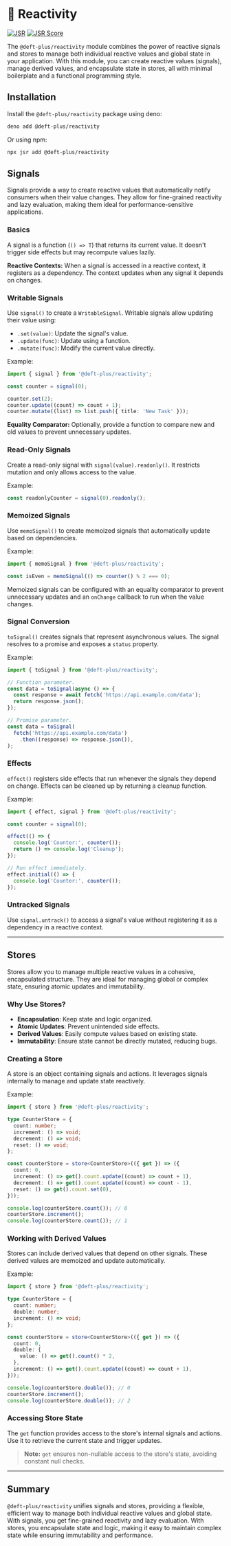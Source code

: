 # 🎯 Reactivity

[![JSR](https://jsr.io/badges/@deft-plus/reactivity)](https://jsr.io/@deft-plus/reactivity) [![JSR Score](https://jsr.io/badges/@deft-plus/reactivity/score)](https://jsr.io/@deft-plus/reactivity)

The `@deft-plus/reactivity` module combines the power of reactive signals and stores to manage both individual reactive values and global state in your application. With this module, you can create reactive values (signals), manage derived values, and encapsulate state in stores, all with minimal boilerplate and a functional programming style.

## Installation

Install the `@deft-plus/reactivity` package using deno:

```bash
deno add @deft-plus/reactivity
```

Or using npm:

```bash
npx jsr add @deft-plus/reactivity
```

## Signals

Signals provide a way to create reactive values that automatically notify consumers when their value changes. They allow for fine-grained reactivity and lazy evaluation, making them ideal for performance-sensitive applications.

### Basics

A signal is a function (`() => T`) that returns its current value. It doesn't trigger side effects but may recompute values lazily.

**Reactive Contexts:** When a signal is accessed in a reactive context, it registers as a dependency. The context updates when any signal it depends on changes.

### Writable Signals

Use `signal()` to create a `WritableSignal`. Writable signals allow updating their value using:

- `.set(value)`: Update the signal's value.
- `.update(func)`: Update using a function.
- `.mutate(func)`: Modify the current value directly.

Example:

```typescript
import { signal } from '@deft-plus/reactivity';

const counter = signal(0);

counter.set(2);
counter.update((count) => count + 1);
counter.mutate((list) => list.push({ title: 'New Task' }));
```

**Equality Comparator:** Optionally, provide a function to compare new and old values to prevent unnecessary updates.

### Read-Only Signals

Create a read-only signal with `signal(value).readonly()`. It restricts mutation and only allows access to the value.

Example:

```typescript
const readonlyCounter = signal(0).readonly();
```

### Memoized Signals

Use `memoSignal()` to create memoized signals that automatically update based on dependencies.

Example:

```typescript
import { memoSignal } from '@deft-plus/reactivity';

const isEven = memoSignal(() => counter() % 2 === 0);
```

Memoized signals can be configured with an equality comparator to prevent unnecessary updates and an `onChange` callback to run when the value changes.

### Signal Conversion

`toSignal()` creates signals that represent asynchronous values. The signal resolves to a promise and exposes a `status` property.

Example:

```typescript
import { toSignal } from '@deft-plus/reactivity';

// Function parameter.
const data = toSignal(async () => {
  const response = await fetch('https://api.example.com/data');
  return response.json();
});

// Promise parameter.
const data = toSignal(
  fetch('https://api.example.com/data')
    .then((response) => response.json()),
);
```

### Effects

`effect()` registers side effects that run whenever the signals they depend on change. Effects can be cleaned up by returning a cleanup function.

Example:

```typescript
import { effect, signal } from '@deft-plus/reactivity';

const counter = signal(0);

effect(() => {
  console.log('Counter:', counter());
  return () => console.log('Cleanup');
});

// Run effect immediately.
effect.initial(() => {
  console.log('Counter:', counter());
});
```

### Untracked Signals

Use `signal.untrack()` to access a signal's value without registering it as a dependency in a reactive context.

---

## Stores

Stores allow you to manage multiple reactive values in a cohesive, encapsulated structure. They are ideal for managing global or complex state, ensuring atomic updates and immutability.

### Why Use Stores?

- **Encapsulation**: Keep state and logic organized.
- **Atomic Updates**: Prevent unintended side effects.
- **Derived Values**: Easily compute values based on existing state.
- **Immutability**: Ensure state cannot be directly mutated, reducing bugs.

### Creating a Store

A store is an object containing signals and actions. It leverages signals internally to manage and update state reactively.

Example:

```typescript
import { store } from '@deft-plus/reactivity';

type CounterStore = {
  count: number;
  increment: () => void;
  decrement: () => void;
  reset: () => void;
};

const counterStore = store<CounterStore>(({ get }) => ({
  count: 0,
  increment: () => get().count.update((count) => count + 1),
  decrement: () => get().count.update((count) => count - 1),
  reset: () => get().count.set(0),
}));

console.log(counterStore.count()); // 0
counterStore.increment();
console.log(counterStore.count()); // 1
```

### Working with Derived Values

Stores can include derived values that depend on other signals. These derived values are memoized and update automatically.

Example:

```typescript
import { store } from '@deft-plus/reactivity';

type CounterStore = {
  count: number;
  double: number;
  increment: () => void;
};

const counterStore = store<CounterStore>(({ get }) => ({
  count: 0,
  double: {
    value: () => get().count() * 2,
  },
  increment: () => get().count.update((count) => count + 1),
}));

console.log(counterStore.double()); // 0
counterStore.increment();
console.log(counterStore.double()); // 2
```

### Accessing Store State

The `get` function provides access to the store's internal signals and actions. Use it to retrieve the current state and trigger updates.

> **Note:** `get` ensures non-nullable access to the store's state, avoiding constant null checks.

---

## Summary

`@deft-plus/reactivity` unifies signals and stores, providing a flexible, efficient way to manage both individual reactive values and global state. With signals, you get fine-grained reactivity and lazy evaluation. With stores, you encapsulate state and logic, making it easy to maintain complex state while ensuring immutability and performance.
